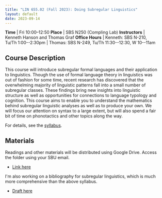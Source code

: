 ```yaml
---
title: "LIN 655.02 (Fall 2023): Doing Subregular Linguistics"
layout: default
date: 2023-09-14
---
```


**Time** | Fri 10:00–12:50
**Place** | SBS N250 (Compling Lab)
**Instructors** | Kenneth Hanson and Thomas Graf
**Office Hours** | Kenneth: SBS N-210, Tu/Th 1:00--2:30pm
 | Thomas: SBS N-249, Tu/Th 11:30--12:30, W 10--11am

## Course Description

This course will introduce subregular formal languages and their application to linguistics.
Though the use of formal language theory in linguistics was out of fashion for some time, recent research has discovered that the overwhelming majority of linguistic patterns fall into a small number of subregular classes.
These findings bring new insights into linguistic structure as well as opportunities for connections to language typology and cognition.
This course aims to enable you to understand the mathematics behind subregular linguistic analyses as well as to produce your own.
We will focus our attention on syntax to a large extent, but will also spend a fair bit of time on phonotactics and other topics along the way.

For details, see the [syllabus](655-syllabus-23fa-rev.pdf).

## Materials

Readings and other materials will be distributed using Google Drive.
Access the folder using your SBU email.

- [Link here](https://drive.google.com/drive/folders/1Sm7U5s4d5uYzllJhcY1ivhkUeXIbiO6P?usp=sharing)

I'm also working on a bibliography for subregular linguistics, which is much more comprehensive than the above syllabus.

- [Draft here](/files/subregular-bibliography.pdf)

